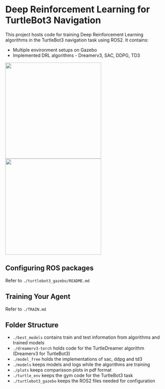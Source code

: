# Deep Reinforcement Learning for TurtleBot3 Navigation

This project hosts code for training Deep Reinforcement Learning algorithms in the TurtleBot3 navigation task using ROS2. It contains:
- Multiple environment setups on Gazebo
- Implemented DRL algorithms - Dreamerv3, SAC, DDPG, TD3

<img src="https://github.com/raulsteinmetz/turtlebot3-drl/assets/85199336/9f881aac-f87b-4b63-a323-655b47e3a18f" width="300"/>
<img src="https://github.com/raulsteinmetz/turtlebot3-drl/assets/85199336/007d7844-ebdb-47c3-b318-69e393d3c91d" width="300"/>



## Configuring ROS packages
Refer to `./turtlebot3_gazebo/README.md`
  
## Training Your Agent
Refer to `./TRAIN.md`

## Folder Structure
- `./best_models` contains train and test information from algorithms and trained models
- `./dreamerv3-torch` holds code for the TurtleDreamer algorithm (Dreamerv3 for TurtleBot3)
- `./model_free` holds the implementations of sac, ddpg and td3
- `./models` keeps models and logs while the algorithms are training
- `./plots` keeps comparisson plots in pdf format
-  `./turtle_env` keeps the gym code for the TurtleBot3 task
-  `./turtlebot3_gazebo` keeps the ROS2 files needed for configuration  

